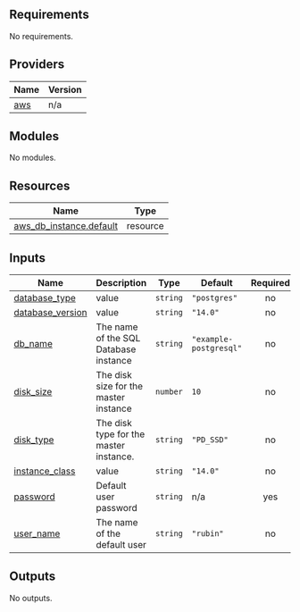## Requirements

No requirements.

## Providers

| Name | Version |
|------|---------|
| <a name="provider_aws"></a> [aws](#provider\_aws) | n/a |

## Modules

No modules.

## Resources

| Name | Type |
|------|------|
| [aws_db_instance.default](https://registry.terraform.io/providers/hashicorp/aws/latest/docs/resources/db_instance) | resource |

## Inputs

| Name | Description | Type | Default | Required |
|------|-------------|------|---------|:--------:|
| <a name="input_database_type"></a> [database\_type](#input\_database\_type) | value | `string` | `"postgres"` | no |
| <a name="input_database_version"></a> [database\_version](#input\_database\_version) | value | `string` | `"14.0"` | no |
| <a name="input_db_name"></a> [db\_name](#input\_db\_name) | The name of the SQL Database instance | `string` | `"example-postgresql"` | no |
| <a name="input_disk_size"></a> [disk\_size](#input\_disk\_size) | The disk size for the master instance | `number` | `10` | no |
| <a name="input_disk_type"></a> [disk\_type](#input\_disk\_type) | The disk type for the master instance. | `string` | `"PD_SSD"` | no |
| <a name="input_instance_class"></a> [instance\_class](#input\_instance\_class) | value | `string` | `"14.0"` | no |
| <a name="input_password"></a> [password](#input\_password) | Default user password | `string` | n/a | yes |
| <a name="input_user_name"></a> [user\_name](#input\_user\_name) | The name of the default user | `string` | `"rubin"` | no |

## Outputs

No outputs.
